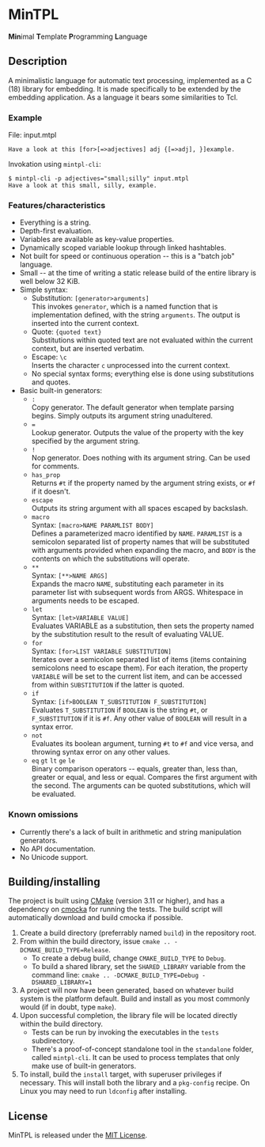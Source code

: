 # MinTPL
**Min**imal **T**emplate **P**rogramming **L**anguage

## Description
A minimalistic language for automatic text processing, implemented as a C (18)
library for embedding. It is made specifically to be extended by the embedding
application. As a language it bears some similarities to Tcl.

### Example
File: input.mtpl
```
Have a look at this [for>[=>adjectives] adj {[=>adj], }]example.
```
Invokation using `mintpl-cli`:
```
$ mintpl-cli -p adjectives="small;silly" input.mtpl
Have a look at this small, silly, example.
```

### Features/characteristics

- Everything is a string.
- Depth-first evaluation.
- Variables are available as key-value properties.
- Dynamically scoped variable lookup through linked hashtables. 
- Not built for speed or continuous operation -- this is a "batch job" language.
- Small -- at the time of writing a static release build of the entire library
  is well below 32 KiB.
- Simple syntax:
  - Substitution: `[generator>arguments]`  
    This invokes `generator`, which is a named function that is implementation
    defined, with the string `arguments`. The output is inserted into the
    current context.
  - Quote: `{quoted text}`  
    Substitutions within quoted text are not evaluated within the current
    context, but are inserted verbatim.
  - Escape: `\c`  
    Inserts the character `c` unprocessed into the current context.
  - No special syntax forms; everything else is done using substitutions and
    quotes.
- Basic built-in generators:
  - `:`  
    Copy generator. The default generator when template parsing begins. Simply
    outputs its argument string unadultered.
  - `=`  
    Lookup generator. Outputs the value of the property with the key specified
    by the argument string.
  - `!`  
    Nop generator. Does nothing with its argument string. Can be used for
    comments.
  - `has_prop`  
    Returns `#t` if the property named by the argument string exists, or `#f` if
    it doesn't.
  - `escape`  
    Outputs its string argument with all spaces escaped by backslash.
  - `macro`  
    Syntax: `[macro>NAME PARAMLIST BODY]`  
    Defines a parameterized macro identified by `NAME`. `PARAMLIST` is a
    semicolon separated list of property names that will be substituted with
    arguments provided when expanding the macro, and `BODY` is the contents on
    which the substitutions will operate.
  - `**`  
    Syntax: `[**>NAME ARGS]`  
    Expands the macro `NAME`, substituting each parameter in its parameter list
    with subsequent words from ARGS. Whitespace in arguments needs to be
    escaped.
  - `let`  
    Syntax: `[let>VARIABLE VALUE]`  
    Evaluates VARIABLE as a substitution, then sets the property named by the
    substitution result to the result of evaluating VALUE.
  - `for`  
    Syntax: `[for>LIST VARIABLE SUBSTITUTION]`  
    Iterates over a semicolon separated list of items (items containing
    semicolons need to escape them). For each iteration, the property `VARIABLE`
    will be set to the current list item, and can be accessed from within
    `SUBSTITUTION` if the latter is quoted.
  - `if`  
    Syntax: `[if>BOOLEAN T_SUBSTITUTION F_SUBSTITUTION]`  
    Evaluates `T_SUBSTITUTION` if `BOOLEAN` is the string `#t`, or
    `F_SUBSTITUTION` if it is `#f`. Any other value of `BOOLEAN` will result in
    a syntax error.
  - `not`  
    Evaluates its boolean argument, turning `#t` to `#f` and vice versa, and
    throwing syntax error on any other values.
  - `eq` `gt` `lt` `ge` `le`  
    Binary comparison operators -- equals, greater than, less than, greater or
    equal, and less or equal. Compares the first argument with the second. The
    arguments can be quoted substitutions, which will be evaluated.

### Known omissions

- Currently there's a lack of built in arithmetic and string manipulation
  generators.
- No API documentation.
- No Unicode support.

## Building/installing

The project is built using [CMake](https://cmake.org) (version 3.11 or higher),
and has a dependency on [cmocka](https://cmocka.org) for running the tests. The
build script will automatically download and build cmocka if possible.

1. Create a build directory (preferrably named `build`) in the repository root.
2. From within the build directory, issue `cmake .. -DCMAKE_BUILD_TYPE=Release`.
   - To create a debug build, change `CMAKE_BUILD_TYPE` to `Debug`.
   - To build a shared library, set the `SHARED_LIBRARY` variable from the
     command line: `cmake .. -DCMAKE_BUILD_TYPE=Debug -DSHARED_LIBRARY=1`
3. A project will now have been generated, based on whatever build system is the
   platform default. Build and install as you most commonly would (if in doubt,
   type `make`).
4. Upon successful completion, the library file will be located directly within
   the build directory.
   - Tests can be run by invoking the executables in the `tests` subdirectory.
   - There's a proof-of-concept standalone tool in the `standalone` folder,
     called `mintpl-cli`. It can be used to process templates that only make use
     of built-in generators.
5. To install, build the `install` target, with superuser privileges if
   necessary. This will install both the library and a `pkg-config` recipe. On
   Linux you may need to run `ldconfig` after installing.

## License

MinTPL is released under the [MIT License](LICENSE).

